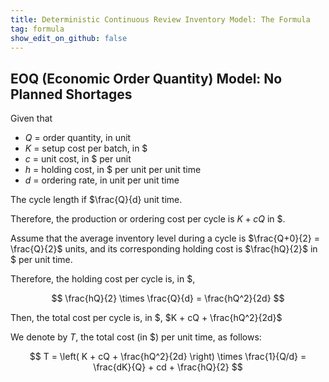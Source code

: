 ```yaml
---
title: Deterministic Continuous Review Inventory Model: The Formula
tag: formula
show_edit_on_github: false
---
```


## EOQ (Economic Order Quantity) Model: No Planned Shortages

Given that

- $Q$ = order quantity, in unit
- $K$ = setup cost per batch, in $
- $c$ = unit cost, in $ per unit
- $h$ = holding cost, in $ per unit per unit time
- $d$ = ordering rate, in unit per unit time

The cycle length if $\frac{Q}{d} unit time.

Therefore, the production or ordering cost per cycle is $K + cQ$ in $.

Assume that the average inventory level during a cycle is $\frac{Q+0}{2} = \frac{Q}{2}$ units, and its corresponding holding cost is $\frac{hQ}{2}$ in $ per unit time.

Therefore, the holding cost per cycle is, in $,

$$
\frac{hQ}{2} \times \frac{Q}{d} = \frac{hQ^2}{2d}
$$

Then, the total cost per cycle is, in $, $K + cQ + \frac{hQ^2}{2d}$

We denote by $T$, the total cost (in $) per unit time, as follows:

$$
T = \left( K + cQ + \frac{hQ^2}{2d} \right) \times \frac{1}{Q/d}
= \frac{dK}{Q} + cd + \frac{hQ}{2}
$$

